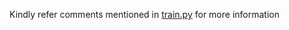 Kindly refer comments mentioned in [train.py](https://github.com/MohitLamba94/Restoring-Extremely-Dark-Images-In-Real-Time/blob/main/train_test_ours/train.py) for more information
